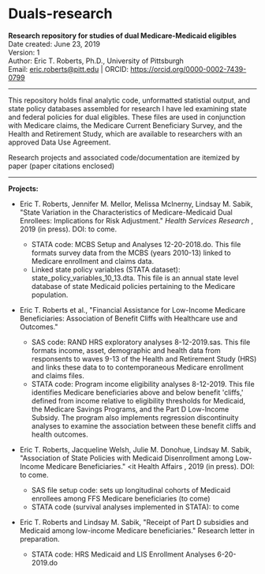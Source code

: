 # Duals-research
<b> Research repository for studies of dual Medicare-Medicaid eligibles </b> </br>
Date created: June 23, 2019 </br>
Version: 1 </br>
Author: Eric T. Roberts, Ph.D., University of Pittsburgh </br>
Email: eric.roberts@pitt.edu | ORCID: https://orcid.org/0000-0002-7439-0799 </br>
****************************************************************************************

This repository holds final analytic code, unformatted statistial output, and state policy databases assembled for research I have led examining state and federal policies for dual eligibles.  These files are used in conjunction with Medicare claims, the Medicare Current Beneficiary Survey, and the Health and Retirement Study, which are available to researchers with an approved Data Use Agreement.

Research projects and associated code/documentation are itemized by paper (paper citations enclosed)


****************************************************************************************
<b> Projects: </b>

* Eric T. Roberts, Jennifer M. Mellor, Melissa McInerny, Lindsay M. Sabik, "State Variation in the Characteristics of Medicare-Medicaid Dual Enrollees: Implications for Risk Adjustment."  <i> Health Services Research </i>, 2019 (in press).  DOI: to come.
  + STATA code: MCBS Setup and Analyses 12-20-2018.do.  This file formats survey data from the MCBS (years 2010-13) linked to Medicare enrollment and claims data.
  + Linked state policy variables (STATA dataset): state_policy_variables_10_13.dta.  This file is an annual state level database of state Medicaid policies pertaining to the Medicare population.
  
* Eric T. Roberts et al., "Financial Assistance for Low-Income Medicare Beneficiaries: Association of Benefit Cliffs with Healthcare use and Outcomes."
  + SAS code: RAND HRS exploratory analyses 8-12-2019.sas.  This file formats income, asset, demographic and health data from responsents to waves 9-13 of the Health and Retirement Study (HRS) and links these data to to contemporaneous Medicare enrollment and claims files.
  + STATA code: Program income eligibility analyses 8-12-2019.  This file identifies Medicare beneficiaries above and below benefit 'cliffs,' defined from income relative to eligibility thresholds for Medicaid, the Medicare Savings Programs, and the Part D Low-Income Subsidy.  The program also implements regression discontinuity analyses to examine the association between these benefit cliffs and health outcomes.

* Eric T. Roberts, Jacqueline Welsh, Julie M. Donohue, Lindsay M. Sabik, "Association of State Policies with Medicaid Disenrollment among Low-Income Medicare Beneficiaries."  <it Health Affairs </i>, 2019 (in press).  DOI: to come.
  + SAS file setup code: sets up longitudinal cohorts of Medicaid enrollees among FFS Medicare beneficiaries (to come)
  + STATA code (survival analyses implemented in STATA): to come
  
* Eric T. Roberts and Lindsay M. Sabik, "Receipt of Part D subsidies and Medicaid among low-income Medicare beneficiaries."  Research letter in preparation.
  + STATA code: HRS Medicaid and LIS Enrollment Analyses 6-20-2019.do
